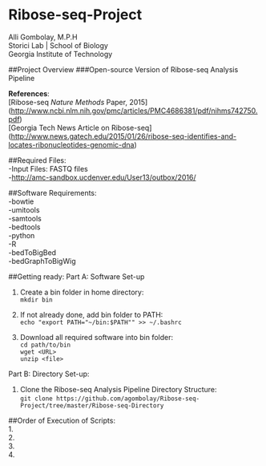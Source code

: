 # Ribose-seq-Project
Alli Gombolay, M.P.H  
Storici Lab | School of Biology  
Georgia Institute of Technology  

##Project Overview
###Open-source Version of Ribose-seq Analysis Pipeline  

**References**:  
[Ribose-seq *Nature Methods* Paper, 2015]
(http://www.ncbi.nlm.nih.gov/pmc/articles/PMC4686381/pdf/nihms742750.pdf)  
[Georgia Tech News Article on Ribose-seq]
(http://www.news.gatech.edu/2015/01/26/ribose-seq-identifies-and-locates-ribonucleotides-genomic-dna)

##Required Files:  
-Input Files: FASTQ files  
-http://amc-sandbox.ucdenver.edu/User13/outbox/2016/  

##Software Requirements:  
-bowtie  
-umitools  
-samtools  
-bedtools  
-python  
-R  
-bedToBigBed  
-bedGraphToBigWig  

##Getting ready:
Part A: Software Set-up
1. Create a bin folder in home directory:  
```mkdir bin```  

2. If not already done, add bin folder to PATH:  
```echo "export PATH="~/bin:$PATH"" >> ~/.bashrc```  

3. Download all required software into bin folder:  
```cd path/to/bin```  
```wget <URL>```  
```unzip <file>```  

Part B: Directory Set-up:  
1. Clone the Ribose-seq Analysis Pipeline Directory Structure:  
```git clone https://github.com/agombolay/Ribose-seq-Project/tree/master/Ribose-seq-Directory```  

##Order of Execution of Scripts:  
1.  
2.  
3.  
4.  

